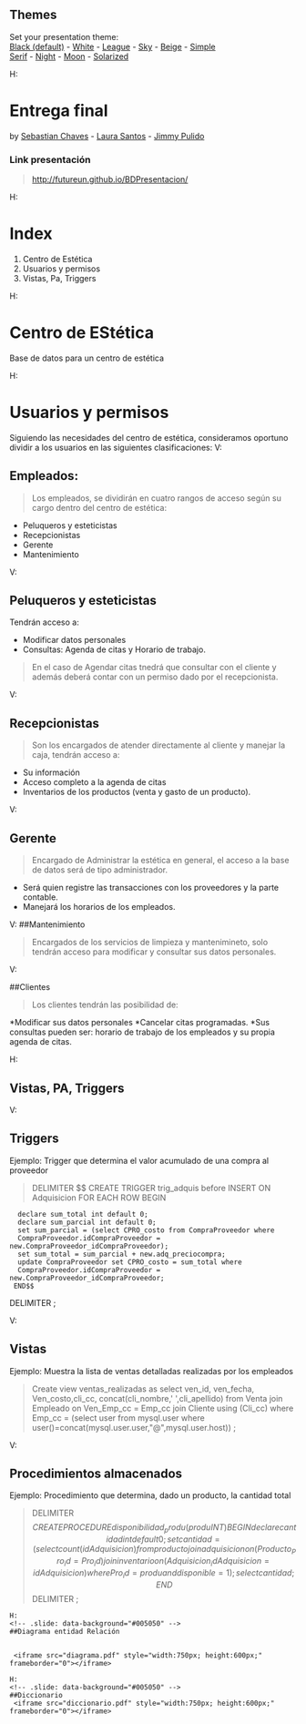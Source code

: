 <section id="themes">
	<h2>Themes</h2>
		<p>
			Set your presentation theme: <br>
			<!-- Hacks to swap themes after the page has loaded. Not flexible and only intended for the reveal.js demo deck. -->
			<a href="#" onclick="document.getElementById('theme').setAttribute('href','css/theme/black.css'); return false;">Black (default)</a> -
			<a href="#" onclick="document.getElementById('theme').setAttribute('href','css/theme/white.css'); return false;">White</a> -
			<a href="#" onclick="document.getElementById('theme').setAttribute('href','css/theme/league.css'); return false;">League</a> -
			<a href="#" onclick="document.getElementById('theme').setAttribute('href','css/theme/sky.css'); return false;">Sky</a> -
			<a href="#" onclick="document.getElementById('theme').setAttribute('href','css/theme/beige.css'); return false;">Beige</a> -
			<a href="#" onclick="document.getElementById('theme').setAttribute('href','css/theme/simple.css'); return false;">Simple</a> <br>
			<a href="#" onclick="document.getElementById('theme').setAttribute('href','css/theme/serif.css'); return false;">Serif</a> -
			<a href="#" onclick="document.getElementById('theme').setAttribute('href','css/theme/night.css'); return false;">Night</a> -
			<a href="#" onclick="document.getElementById('theme').setAttribute('href','css/theme/moon.css'); return false;">Moon</a> -
			<a href="#" onclick="document.getElementById('theme').setAttribute('href','css/theme/solarized.css'); return false;">Solarized</a>
		</p>
</section>

H:

# Entrega final 
<!-- .slide: data-background="#ffffff" --> 
by  [Sebastian Chaves](https://github.com/adamantwharf) - [Laura Santos](https://github.com/lsfinite) - [Jimmy Pulido](https://github.com/jiapulidoar)
### Link presentación 
>http://futureun.github.io/BDPresentacion/

H:

# Index

<!-- .slide: data-background="#7E2121" --> 

 1. Centro de Estética <!-- .element: class="fragment" data-fragment-index="1"-->
 1. Usuarios y permisos  <!-- .element: class="fragment" data-fragment-index="2"-->
 1. Vistas, Pa, Triggers  <!-- .element: class="fragment" data-fragment-index="3"-->
 
	
H:

# Centro de EStética
<!-- .slide: data-background="#005050" -->

Base de datos para un centro de estética <!-- .element: class="fragment" data-fragment-index="1"-->



H:
# Usuarios y permisos 
<!-- .slide: data-background="#7E2121"  -->
Siguiendo las necesidades del centro de estética, consideramos oportuno dividir a los usuarios en las siguientes clasificaciones:
V:

## Empleados: 
>Los empleados, se dividirán en cuatro rangos de acceso según su cargo dentro del centro de estética:

* Peluqueros y esteticistas
* Recepcionistas 
* Gerente 
* Mantenimiento


V:
## Peluqueros y esteticistas

Tendrán acceso a:

* Modificar datos personales
* Consultas: Agenda de citas y Horario de trabajo.

>En el caso de Agendar citas tnedrá que consultar con el cliente y además deberá contar con un permiso dado por el recepcionista. 

V:
## Recepcionistas
>Son los encargados de atender directamente al cliente y manejar la caja, tendrán acceso a: 

* Su información
* Acceso completo a la agenda de citas
* Inventarios de los productos (venta y gasto de un producto).

V:
## Gerente 
>Encargado de Administrar la estética en general, el acceso a la base de datos será de tipo administrador.

* Será quien registre las transacciones con los proveedores y la parte contable. 
* Manejará los horarios de los empleados. 

V:
##Mantenimiento 
>Encargados de los servicios de limpieza y mantenimineto, solo tendrán acceso para modificar y consultar sus datos personales. 

V:

##Clientes

>Los clientes tendrán las posibilidad de:

*Modificar sus datos personales
*Cancelar citas programadas. 
*Sus consultas pueden ser:
	horario de trabajo de los empleados y su propia agenda de citas. 

H:
## Vistas, PA, Triggers

V: 
## Triggers 
Ejemplo:  Trigger que determina el valor acumulado de una compra al proveedor 
>DELIMITER $$
  CREATE TRIGGER trig_adquis before INSERT ON Adquisicion
    FOR EACH ROW BEGIN
    
      declare sum_total int default 0;
      declare sum_parcial int default 0;
      set sum_parcial = (select CPRO_costo from CompraProveedor where 
      CompraProveedor.idCompraProveedor = new.CompraProveedor_idCompraProveedor);
      set sum_total = sum_parcial + new.adq_preciocompra;
      update CompraProveedor set CPRO_costo = sum_total where 
      CompraProveedor.idCompraProveedor = new.CompraProveedor_idCompraProveedor;
     END$$
DELIMITER ;

V: 
## Vistas 
Ejemplo: Muestra la lista de ventas detalladas realizadas por los empleados 

>Create view ventas_realizadas as select ven_id, ven_fecha, Ven_costo,cli_cc, concat(cli_nombre,' ',cli_apellido) 
from Venta join Empleado on Ven_Emp_cc = Emp_cc join Cliente using (Cli_cc) where Emp_cc = (select user from mysql.user where user()=concat(mysql.user.user,"@",mysql.user.host)) ;


V:
## Procedimientos almacenados 
Ejemplo: Procedimiento que determina, dado un producto, la cantidad total 
>DELIMITER $$
 CREATE PROCEDURE disponibilidad_produ(produ INT)
   BEGIN
     declare cantidad int default 0;
     set cantidad = (select count(idAdquisicion) from producto join adquisicion on (Producto_Pro_id = Pro_id) 
     join inventario on ( Adquisicion_idAdquisicion = idAdquisicion) where Pro_id = produ and disponible = 1);
     select cantidad;
   END $$
DELIMITER ;

```
H: 
<!-- .slide: data-background="#005050" -->
##Diagrama entidad Relación

 
 <iframe src="diagrama.pdf" style="width:750px; height:600px;" frameborder="0"></iframe>

H:
<!-- .slide: data-background="#005050" -->
##Diccionario
 <iframe src="diccionario.pdf" style="width:750px; height:600px;" frameborder="0"></iframe>
```
